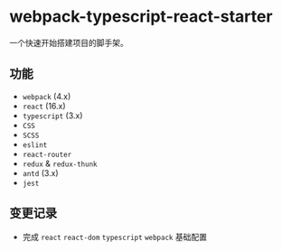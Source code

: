 # webpack-typescript-react-starter

一个快速开始搭建项目的脚手架。

## 功能
- `webpack` (4.x)
- `react` (16.x)
- `typescript` (3.x)
- `CSS` 
- `SCSS`
- `eslint`
- `react-router`
- `redux` & `redux-thunk`
- `antd` (3.x)
- `jest`


## 变更记录

- 完成 `react` `react-dom` `typescript` `webpack` 基础配置
